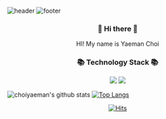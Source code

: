 ![header](https://capsule-render.vercel.app/api?type=slice&color=B80F0A&height=150&section=header&text=Yaeman%20Choi&fontSize=90&fontAlignY=60&fontColor=d6ace6&animation=twinkling)
![footer](https://capsule-render.vercel.app/api?type=slice&color=1134A6&height=40&section=footer)

<h3 align="center"> 👋 Hi there 👋 </h3>
<p align="center">
HI! My name is Yaeman Choi
</p>

<h3 align="center"> 📚 Technology Stack 📚 </h3>

<p align="center">
<img src="https://img.shields.io/badge/Java-007396?style=flat-square&logo=Java&logoColor=white"/> <img src="https://img.shields.io/badge/Oracle-F80000?style=flat-square&logo=Oracle&logoColor=white"/>
</p>

![choiyaeman's github stats](https://github-readme-stats.vercel.app/api?username=choiyaeman&show_icons=true&theme=merko)  [![Top Langs](https://github-readme-stats.vercel.app/api/top-langs/?username=choiyaeman&layout=compact&theme=radical)](https://github.com/choiyaeman)

<div align=center>
  
[![Hits](https://hits.seeyoufarm.com/api/count/incr/badge.svg?url=https%3A%2F%2Fgithub.com%2Fchoiyaeman&count_bg=%2379C83D&title_bg=%23555555&icon=&icon_color=%23E7E7E7&title=hits&edge_flat=false)](https://hits.seeyoufarm.com)

</div>
